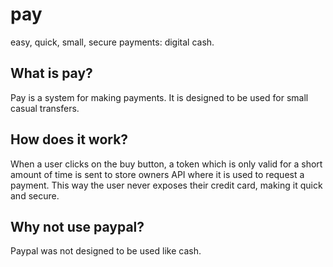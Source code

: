# pay
easy, quick, small, secure payments: digital cash.

## What is pay?

Pay is a system for making payments. It is designed to be used for small casual transfers.

## How does it work?

When a user clicks on the buy button, a token which is only valid for a short amount of time is sent to store owners API where it is used to request a payment. This way the user never exposes their credit card, making it quick and secure.

## Why not use paypal?

Paypal was not designed to be used like cash.
